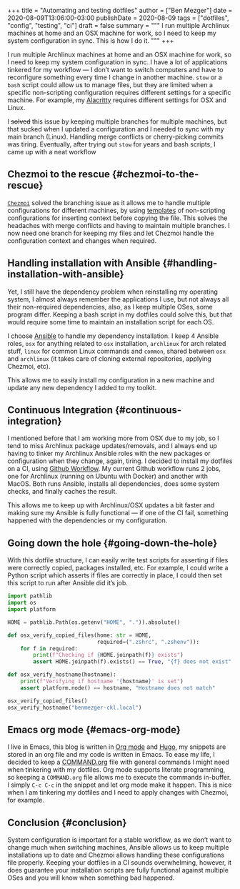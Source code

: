 +++
title = "Automating and testing dotfiles"
author = ["Ben Mezger"]
date = 2020-08-09T13:06:00-03:00
publishDate = 2020-08-09
tags = ["dotfiles", "config", "testing", "ci"]
draft = false
summary = """
I run multiple Archlinux machines at home and an OSX machine for work, so I need
to keep my system configuration in sync. This is how I do it. 
"""
+++

I run multiple Archlinux machines at home and an OSX machine for work, so I need
to keep my system configuration in sync. I have a lot of applications tinkered
for my workflow — I don&rsquo;t want to switch computers and have to reconfigure
something every time I change in another machine. `stow` or a `bash` script
could allow us to manage files, but they are limited when a specific
non-scripting configuration requires different settings for a specific machine.
For example, my [Alacritty](https://github.com/alacritty/alacritty) requires different settings for OSX and Linux.

I ~~solved~~ this issue by keeping multiple branches for multiple machines, but
that sucked when I updated a configuration and I needed to sync with my main
branch (Linux). Handling merge conflicts or cherry-picking commits was tiring.
Eventually, after trying out `stow` for years and bash scripts, I came up with a
neat workflow

## Chezmoi to the rescue {#chezmoi-to-the-rescue}

[`Chezmoi`](https://www.chezmoi.io/) solved the branching issue as it allows me to handle multiple
configurations for different machines, by using [templates](https://www.chezmoi.io/docs/how-to/#use-templates-to-manage-files-that-vary-from-machine-to-machine) of non-scripting
configurations for inserting context before copying the file. This solves the
headaches with merge conflicts and having to maintain multiple branches. I now
need one branch for keeping my files and let Chezmoi handle the configuration
context and changes when required.

## Handling installation with Ansible {#handling-installation-with-ansible}

Yet, I still have the dependency problem when reinstalling my operating system,
I almost always remember the applications I use, but not always all their
non-required dependencies, also, as I keep multiple OSes, some program differ.
Keeping a bash script in my dotfiles could solve this, but that would require
some time to maintain an installation script for each OS.

I choose [Ansible](https://www.ansible.com/) to handle my dependency installation. I keep 4 Ansible roles,
`osx` for anything related to `osx` installation, `archlinux` for arch related
stuff, `linux` for common Linux commands and `common`, shared between `osx` and
`archlinux` (it takes care of cloning external repositories, applying Chezmoi,
etc).

This allows me to easily install my configuration in a new machine and update
any new dependency I added to my toolkit.

## Continuous Integration {#continuous-integration}

I mentioned before that I am working more from OSX due to my job, so I tend to
miss Archlinux package updates/removals, and I always end up having to tinker my
Archlinux Ansible roles with the new packages or configuration when they change,
again, tiring. I decided to install my dotfiles on a CI, using [Github Workflow](https://github.com/benmezger/dotfiles/actions).
My current Github workflow runs 2 jobs, one for Archlinux (running on Ubuntu
with Docker) and another with MacOS. Both runs Ansible, installs all
dependencies, does some system checks, and finally caches the result.

This allows me to keep up with Archlinux/OSX updates a bit faster and making
sure my Ansible is fully functional — if one of the CI fail, something happened
with the dependencies or my configuration.

## Going down the hole {#going-down-the-hole}

With this dotfile structure, I can easily write test scripts for asserting if
files were correctly copied, packages installed, etc. For example, I could write
a Python script which asserts if files are correctly in place, I could then set
this script to run after Ansible did it&rsquo;s job.

```python
import pathlib
import os
import platform

HOME = pathlib.Path(os.getenv("HOME", ".")).absolute()

def osx_verify_copied_files(home: str = HOME,
                            required=(".zshrc", ".zshenv")):
    for f in required:
        print(f"Checking if {HOME.joinpath(f)} exists")
        assert HOME.joinpath(f).exists() == True, "{f} does not exist"

def osx_verify_hostname(hostname):
    print(f"Verifying if hostname '{hostname}' is set")
    assert platform.node() == hostname, "Hostname does not match"

osx_verify_copied_files()
osx_verify_hostname("benmezger-ckl.local")
```

## Emacs org mode {#emacs-org-mode}

I live in Emacs, this blog is written in [Org mode](https://orgmode.org/) and [Hugo](https://gohugo.io/), my snippets are
stored in an org file and my code is written in Emacs. To ease my life, I
decided to keep a [COMMAND.org](https://github.com/benmezger/dotfiles/blob/main/COMMANDS.org) file with general commands I might need when
tinkering with my dotfiles. Org mode supports literate programming, so keeping a
`COMMAND.org` file allows me to execute the commands in-buffer. I simply `C-c C-c` in the snippet and let org mode make it happen. This is nice when I am
tinkering my dotfiles and I need to apply changes with Chezmoi, for example.

## Conclusion {#conclusion}

System configuration is important for a stable workflow, as we don&rsquo;t want to
change much when switching machines, Ansible allows us to keep multiple
installations up to date and Chezmoi allows handling these configurations file
properly. Keeping your dotfiles in a CI sounds overwhelming, however, it does
guarantee your installation scripts are fully functional against multiple OSes
and you will know when something bad happened.

<style>.org-center { margin-left: auto; margin-right: auto; text-align: center; }</style>

<div class="org-center">
  <div></div>

<div
    class="github-card"
    data-github="benmezger/dotfiles"
    data-width="400"
    data-height="150"
    data-theme="default">
</div>
<script src="//cdn.jsdelivr.net/github-cards/latest/widget.js"></script>

</div>
